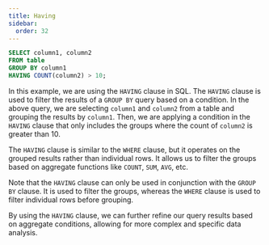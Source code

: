 ```yaml
---
title: Having
sidebar:
  order: 32
---
```

```sql
SELECT column1, column2
FROM table
GROUP BY column1
HAVING COUNT(column2) > 10;
```
In this example, we are using the `HAVING` clause in SQL. The `HAVING` clause is used to filter the results of a `GROUP BY` query based on a condition. In the above query, we are selecting `column1` and `column2` from a table and grouping the results by `column1`. Then, we are applying a condition in the `HAVING` clause that only includes the groups where the count of `column2` is greater than 10.

The `HAVING` clause is similar to the `WHERE` clause, but it operates on the grouped results rather than individual rows. It allows us to filter the groups based on aggregate functions like `COUNT`, `SUM`, `AVG`, etc.

Note that the `HAVING` clause can only be used in conjunction with the `GROUP BY` clause. It is used to filter the groups, whereas the `WHERE` clause is used to filter individual rows before grouping.

By using the `HAVING` clause, we can further refine our query results based on aggregate conditions, allowing for more complex and specific data analysis.
